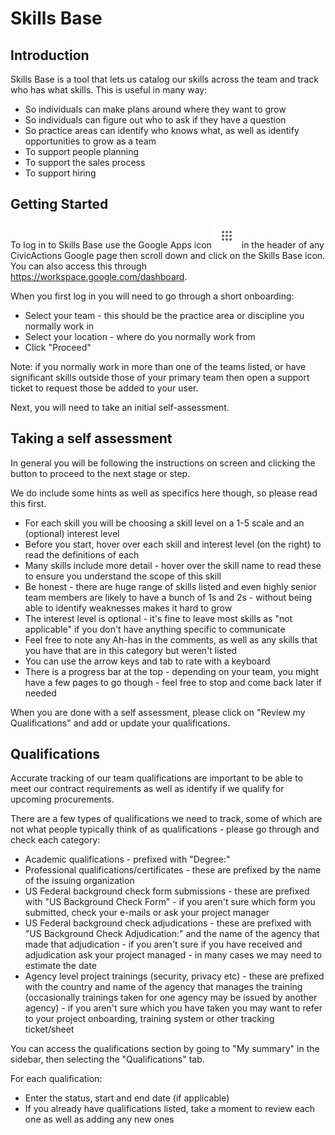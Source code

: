 # Skills Base

## Introduction

Skills Base is a tool that lets us catalog our skills across the team and track who has what skills. This is useful in many way:

- So individuals can make plans around where they want to grow
- So individuals can figure out who to ask if they have a question
- So practice areas can identify who knows what, as well as identify opportunities to grow as a team
- To support people planning
- To support the sales process
- To support hiring

## Getting Started

To log in to Skills Base use the Google Apps icon ![Google Apps icon](../../images/gsuite.png) in the header of any CivicActions Google page then scroll down and click on the Skills Base icon. You can also access this through https://workspace.google.com/dashboard.

When you first log in you will need to go through a short onboarding:

- Select your team - this should be the practice area or discipline you normally work in
- Select your location - where do you normally work from
- Click "Proceed"

Note: if you normally work in more than one of the teams listed, or have significant skills outside those of your primary team then open a support ticket to request those be added to your user.

Next, you will need to take an initial self-assessment.

## Taking a self assessment

In general you will be following the instructions on screen and clicking the button to proceed to the next stage or step.

We do include some hints as well as specifics here though, so please read this first.

- For each skill you will be choosing a skill level on a 1-5 scale and an (optional) interest level
- Before you start, hover over each skill and interest level (on the right) to read the definitions of each
- Many skills include more detail - hover over the skill name to read these to ensure you understand the scope of this skill
- Be honest - there are huge range of skills listed and even highly senior team members are likely to have a bunch of 1s and 2s - without being able to identify weaknesses makes it hard to grow
- The interest level is optional - it's fine to leave most skills as "not applicable" if you don't have anything specific to communicate
- Feel free to note any Ah-has in the comments, as well as any skills that you have that are in this category but weren't listed
- You can use the arrow keys and tab to rate with a keyboard
- There is a progress bar at the top - depending on your team, you might have a few pages to go though - feel free to stop and come back later if needed

When you are done with a self assessment, please click on "Review my Qualifications" and add or update your qualifications.

## Qualifications

Accurate tracking of our team qualifications are important to be able to meet our contract requirements as well as identify if we qualify for upcoming procurements.

There are a few types of qualifications we need to track, some of which are not what people typically think of as qualifications - please go through and check each category:

- Academic qualifications - prefixed with "Degree:"
- Professional qualifications/certificates - these are prefixed by the name of the issuing organization
- US Federal background check form submissions - these are prefixed with "US Background Check Form" - if you aren't sure which form you submitted, check your e-mails or ask your project manager
- US Federal background check adjudications - these are prefixed with "US Background Check Adjudication:" and the name of the agency that made that adjudication - if you aren't sure if you have received and adjudication ask your project managed - in many cases we may need to estimate the date
- Agency level project trainings (security, privacy etc) - these are prefixed with the country and name of the agency that manages the training (occasionally trainings taken for one agency may be issued by another agency) - if you aren't sure which you have taken you may want to refer to your project onboarding, training system or other tracking ticket/sheet

You can access the qualifications section by going to "My summary" in the sidebar, then selecting the "Qualifications" tab.

For each qualification:

- Enter the status, start and end date (if applicable)
- If you already have qualifications listed, take a moment to review each one as well as adding any new ones
